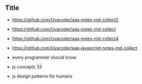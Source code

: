 ##  Title

- https://github.com/Uvacoder/aaa-notes-md-collect2
- https://github.com/Uvacoder/aaa-notes-md-collect
- https://github.com/Uvacoder/aaa-notes-md-collect4
- https://github.com/Uvacoder/aaa-javascript-notes-md-collect

- every programmer should know
- js concepts 33
- js design patterns for humans
